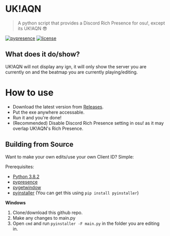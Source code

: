 # UK!AQN

> A python script that provides a Discord Rich Presence for osu!, except its UK!AQN :sunglasses:

[![pypresence](https://img.shields.io/badge/using-pypresence-00bb88.svg?style=for-the-badge&logo=discord&logoWidth=20)](https://github.com/qwertyquerty/pypresence) [![license](https://img.shields.io/github/license/qwertyquerty/pypresence.svg?style=for-the-badge)](https://github.com/qwertyquerty/pypresence/blob/master/LICENSE)

## What does it do/show?

UK!AQN will not display any ign, it will only show the server you are currently on and the beatmap you are currently playing/editing.

# How to use

- Download the latest version from [Releases](https://github.com/zukyoo/UKAQN/releases).
- Put the exe anywhere accessable.
- Run it and you're done!
- (Recommended) Disable Discord Rich Presence setting in osu! as it may overlap UK!AQN's Rich Presence.

## Building from Source

Want to make your own edits/use your own Client ID? Simple:

Prerequisites:
- [Python 3.8.2](https://www.python.org/)
- [pypresence](https://github.com/qwertyquerty/pypresence)
- [pygetwindow](https://github.com/asweigart/PyGetWindow)
- [pyinstaller](https://pypi.org/project/PyInstaller/) (You can get this using `pip install pyinstaller`)

**Windows**

1. Clone/download this github repo.
2. Make any changes to main.py
3. Open `cmd` and run `pyinstaller -F main.py` in the folder you are editing in.
